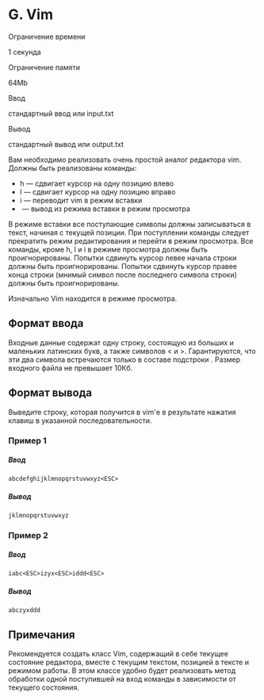 G. Vim
======

Ограничение времени

1 секунда

Ограничение памяти

64Mb

Ввод

стандартный ввод или input.txt

Вывод

стандартный вывод или output.txt

Вам необходимо реализовать очень простой аналог редактора vim. Должны быть реализованы команды:

*   h — сдвигает курсор на одну позицию влево
*   l — сдвигает курсор на одну позицию вправо
*   i — переводит vim в режим вставки
*   <ESC> — вывод из режима вставки в режим просмотра

В режиме вставки все поступающие символы должны записываться в текст, начиная с текущей позиции. При поступлении команды <ESC> следует прекратить режим редактирования и перейти в режим просмотра. Все команды, кроме h, l и i в режиме просмотра должны быть проигнорированы. Попытки сдвинуть курсор левее начала строки должны быть проигнорированы. Попытки сдвинуть курсор правее конца строки (мнимый символ после последнего символа строки) должны быть проигнорированы.

Изначально Vim находится в режиме просмотра.

Формат ввода
------------

Входные данные содержат одну строку, состоящую из больших и маленьких латинских букв, а также символов < и >. Гарантируются, что эти два символа встречаются только в составе подстроки <ESC>. Размер входного файла не превышает 10Кб.

Формат вывода
-------------

Выведите строку, которая получится в vim'е в результате нажатия клавиш в указанной последовательности.

### Пример 1

##### Ввод

```
abcdefghijklmnopqrstuvwxyz<ESC>
```

##### Вывод

```
jklmnopqrstuvwxyz
```

### Пример 2

##### Ввод

```
iabc<ESC>izyx<ESC>iddd<ESC>
```

##### Вывод

```
abczyxddd
```

Примечания
----------

Рекомендуется создать класс Vim, содержащий в себе текущее состояние редактора, вместе с текущим текстом, позицией в тексте и режимом работы. В этом классе удобно будет реализовать метод обработки одной поступившей на вход команды в зависимости от текущего состояния.